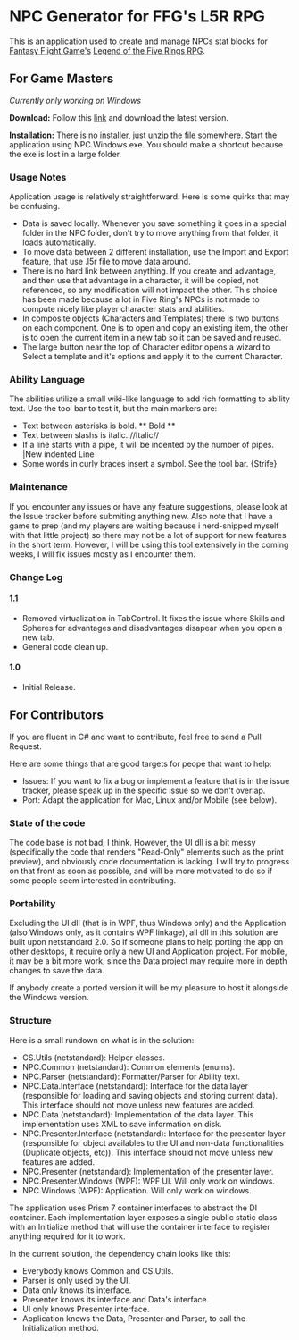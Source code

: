 # NPC Generator for FFG's L5R RPG

This is an application used to create and manage NPCs stat blocks for [Fantasy Flight Game's](https://www.fantasyflightgames.com/) [Legend of the Five Rings RPG](https://www.fantasyflightgames.com/en/legend-of-the-five-rings-roleplaying-game/).

## For Game Masters

*Currently only working on Windows*

**Download:** Follow this [link](https://drive.google.com/open?id=1V4ykGw9KqLr8Lj8yzXNw3CabNH0lLkxD) and download the latest version.

**Installation:** There is no installer, just unzip the file somewhere. Start the application using NPC.Windows.exe. You should make a shortcut because the exe is lost in a large folder.

### Usage Notes

Application usage is relatively straightforward. Here is some quirks that may be confusing.

* Data is saved locally. Whenever you save something it goes in a special folder in the NPC folder, don't try to move anything from that folder, it loads automatically.
* To move data between 2 different installation, use the Import and Export feature, that use .l5r file to move data around.
* There is no hard link between anything. If you create and advantage, and then use that advantage in a character, it will be copied, not referenced, so any modification will not impact the other. This choice has been made because a lot in Five Ring's NPCs is not made to compute nicely like player character stats and abilities.
* In composite objects (Characters and Templates) there is two buttons on each component. One is to open and copy an existing item, the other is to open the current item in a new tab so it can be saved and reused.
* The large button near the top of Character editor opens a wizard to Select a template and it's options and apply it to the current Character.

### Ability Language

The abilities utilize a small wiki-like language to add rich formatting to ability text. Use the tool bar to test it, but the main markers are:
* Text between asterisks is bold. ** Bold **
* Text between slashs is italic. //Italic//
* If a line starts with a pipe, it will be indented by the number of pipes. |New indented Line
* Some words in curly braces insert a symbol. See the tool bar. {Strife}

### Maintenance

If you encounter any issues or have any feature suggestions, please look at the Issue tracker before submiting anything new. Also note that I have a game to prep (and my players are waiting because i nerd-snipped myself with that little project) so there may not be a lot of support for new features in the short term. However, I will be using this tool extensively in the coming weeks, I will fix issues mostly as I encounter them.

### Change Log

#### 1.1

* Removed virtualization in TabControl. It fixes the issue where Skills and Spheres for advantages and disadvantages disapear when you open a new tab.
* General code clean up.

#### 1.0

* Initial Release.

## For Contributors

If you are fluent in C# and want to contribute, feel free to send a Pull Request.

Here are some things that are good targets for peope that want to help:
* Issues: If you want to fix a bug or implement a feature that is in the issue tracker, please speak up in the specific issue so we don't overlap.
* Port: Adapt the application for Mac, Linux and/or Mobile (see below).

### State of the code

The code base is not bad, I think. However, the UI dll is a bit messy (specifically the code that renders "Read-Only" elements such as the print preview), and obviously code documentation is lacking. I will try to progress on that front as soon as possible, and will be more motivated to do so if some people seem interested in contributing.

### Portability

Excluding the UI dll (that is in WPF, thus Windows only) and the Application (also Windows only, as it contains WPF linkage), all dll in this solution are built upon netstandard 2.0. So if someone plans to help porting the app on other desktops, it require only a new UI and Application project. For mobile, it may be a bit more work, since the Data project may require more in depth changes to save the data.

If anybody create a ported version it will be my pleasure to host it alongside the Windows version.

### Structure

Here is a small rundown on what is in the solution:
* CS.Utils (netstandard): Helper classes.
* NPC.Common (netstandard): Common elements (enums).
* NPC.Parser (netstandard): Formatter/Parser for Ability text.
* NPC.Data.Interface (netstandard): Interface for the data layer (responsible for loading and saving objects and storing current data). This interface should not move unless new features are added.
* NPC.Data (netstandard): Implementation of the data layer. This implementation uses XML to save information on disk.
* NPC.Presenter.Interface (netstandard): Interface for the presenter layer (responsible for object availables to the UI and non-data functionalities (Duplicate objects, etc)). This interface should not move unless new features are added.
* NPC.Presenter (netstandard): Implementation of the presenter layer.
* NPC.Presenter.Windows (WPF): WPF UI. Will only work on windows.
* NPC.Windows (WPF): Application. Will only work on windows.

The application uses Prism 7 container interfaces to abstract the DI container. Each implementation layer exposes a single public static class with an Initialize method that will use the container interface to register anything required for it to work.

In the current solution, the dependency chain looks like this:
* Everybody knows Common and CS.Utils.
* Parser is only used by the UI.
* Data only knows its interface.
* Presenter knows its interface and Data's interface.
* UI only knows Presenter interface.
* Application knows the Data, Presenter and Parser, to call the Initialization method.

